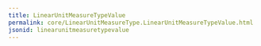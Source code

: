 ```yaml
---
title: LinearUnitMeasureTypeValue
permalink: core/LinearUnitMeasureType.LinearUnitMeasureTypeValue.html
jsonid: linearunitmeasuretypevalue
---
```

